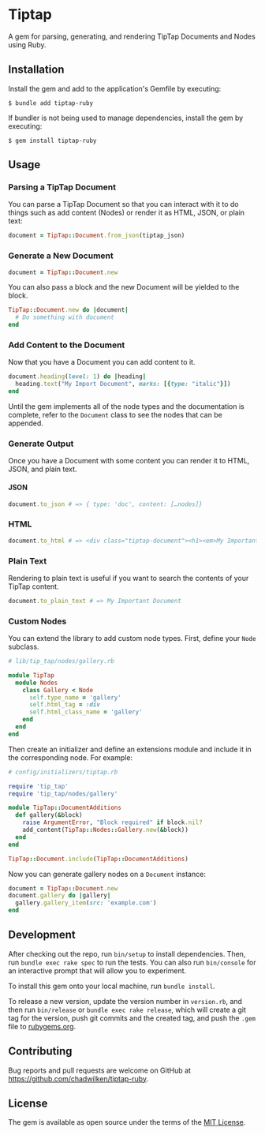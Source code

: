 # Tiptap

A gem for parsing, generating, and rendering TipTap Documents and Nodes using Ruby.

## Installation

Install the gem and add to the application's Gemfile by executing:

    $ bundle add tiptap-ruby

If bundler is not being used to manage dependencies, install the gem by executing:

    $ gem install tiptap-ruby

## Usage

### Parsing a TipTap Document

You can parse a TipTap Document so that you can interact with it to do things such as add content (Nodes) or render it as HTML, JSON, or plain text:

```ruby
document = TipTap::Document.from_json(tiptap_json)
```

### Generate a New Document

```ruby
document = TipTap::Document.new
```

You can also pass a block and the new Document will be yielded to the block.

```ruby
TipTap::Document.new do |document|
  # Do something with document
end
```

### Add Content to the Document

Now that you have a Document you can add content to it.

```ruby
document.heading(level: 1) do |heading|
  heading.text("My Import Document", marks: [{type: "italic"}])
end
```

Until the gem implements all of the node types and the documentation is complete, refer to the `Document` class to see the nodes that can be appended.

### Generate Output

Once you have a Document with some content you can render it to HTML, JSON, and plain text.

#### JSON

```ruby
document.to_json # => { type: 'doc', content: […nodes]}
```

### HTML

```ruby
document.to_html # => <div class="tiptap-document"><h1><em>My Important Document</em></h1></div>
```

### Plain Text

Rendering to plain text is useful if you want to search the contents of your TipTap content.

```ruby
document.to_plain_text # => My Important Document
```

### Custom Nodes

You can extend the library to add custom node types. First, define your `Node` subclass.

```ruby
# lib/tip_tap/nodes/gallery.rb

module TipTap
  module Nodes
    class Gallery < Node
      self.type_name = 'gallery'
      self.html_tag = :div
      self.html_class_name = 'gallery'
    end
  end
end
```

Then create an initializer and define an extensions module and include it in the corresponding node. For example:

```ruby
# config/initializers/tiptap.rb

require 'tip_tap'
require 'tip_tap/nodes/gallery'

module TipTap::DocumentAdditions
  def gallery(&block)
    raise ArgumentError, "Block required" if block.nil?
    add_content(TipTap::Nodes::Gallery.new(&block))
  end
end

TipTap::Document.include(TipTap::DocumentAdditions)
```

Now you can generate gallery nodes on a `Document` instance:

```ruby
document = TipTap::Document.new
document.gallery do |gallery|
  gallery.gallery_item(src: 'example.com')
end
```

## Development

After checking out the repo, run `bin/setup` to install dependencies. Then, run `bundle exec rake spec` to run the tests. You can also run `bin/console` for an interactive prompt that will allow you to experiment.

To install this gem onto your local machine, run `bundle install`.

To release a new version, update the version number in `version.rb`, and then run `bin/release` or `bundle exec rake release`, which will create a git tag for the version, push git commits and the created tag, and push the `.gem` file to [rubygems.org](https://rubygems.org).

## Contributing

Bug reports and pull requests are welcome on GitHub at https://github.com/chadwilken/tiptap-ruby.

## License

The gem is available as open source under the terms of the [MIT License](https://opensource.org/licenses/MIT).
